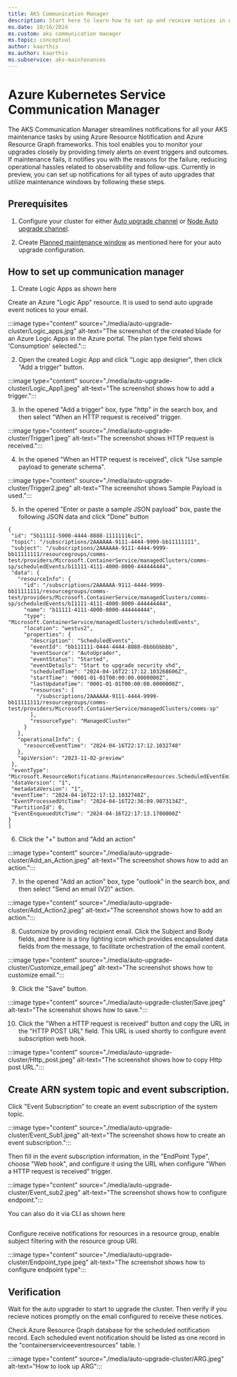 ```yaml
---
title: AKS Communication Manager
description: Start here to learn how to set up and receive notices in Azure Resource Notification for AKS Maintenance events. 
ms.date: 10/16/2024
ms.custom: aks communication manager
ms.topic: conceptual
author: kaarthis
ms.author: kaarthis
ms.subservice: aks-maintenances
---
```


# Azure Kubernetes Service Communication Manager
The AKS Communication Manager streamlines notifications for all your AKS maintenance tasks by using Azure Resource Notification and Azure Resource Graph frameworks. This tool enables you to monitor your upgrades closely by providing timely alerts on event triggers and outcomes. If maintenance fails, it notifies you with the reasons for the failure, reducing operational hassles related to observability and follow-ups. Currently in preview, you can set up notifications for all types of auto upgrades that utilize maintenance windows by following these steps.

## Prerequisites

1. Configure your cluster for either [Auto upgrade channel][aks-auto-upgrade] or [Node Auto upgrade channel][aks-node-auto-upgrade].

2. Create [Planned maintenance window][planned-maintenance] as mentioned here for your auto upgrade configuration. 

## How to set up communication manager

1. Create Logic Apps as shown here

Create an Azure "Logic App" resource. It is used to send auto upgrade event notices to your email.

 :::image type="content" source="./media/auto-upgrade-cluster/Logic_apps.jpg" alt-text="The screenshot of the created blade for an Azure Logic Apps in the Azure portal. The plan type field shows 'Consumption' selected.":::

2. Open the created Logic App and click "Logic app designer", then click "Add a trigger" button.

 :::image type="content" source="./media/auto-upgrade-cluster/Logic_App1.jpeg" alt-text="The screenshot shows how to add a trigger.":::

 3. In the opened "Add a trigger" box, type "http" in the search box, and then select "When an HTTP request is received" trigger.

  :::image type="content" source="./media/auto-upgrade-cluster/Trigger1.jpeg" alt-text="The screenshot shows HTTP request is received.":::

  4. In the opened "When an HTTP request is received", click "Use sample payload to generate schema".

  :::image type="content" source="./media/auto-upgrade-cluster/Trigger2.jpeg" alt-text="The screenshot shows Sample Payload is used.":::

  5. In the opened "Enter or paste a sample JSON payload" box, paste the following JSON data and click "Done" button

   ```[
  {
    "id": "5b11111-5000-4444-8888-11111116c1",
    "topic": "/subscriptions/2AAAAAA-9111-4444-9999-bb11111111",
    "subject": "/subscriptions/2AAAAAA-9111-4444-9999-bb11111111/resourcegroups/comms-test/providers/Microsoft.ContainerService/managedClusters/comms-sp/scheduledEvents/b11111-4111-4000-8000-444444444",
    "data": {
      "resourceInfo": {
        "id": "/subscriptions/2AAAAAA-9111-4444-9999-bb11111111/resourcegroups/comms-test/providers/Microsoft.ContainerService/managedClusters/comms-sp/scheduledEvents/b11111-4111-4000-8000-444444444",
        "name": "b11111-4111-4000-8000-444444444",
        "type": "Microsoft.ContainerService/managedClusters/scheduledEvents",
        "location": "westus2",
        "properties": {
          "description": "ScheduledEvents",
          "eventId": "bb111111-0444-4444-8888-0bbbbbbbb",
          "eventSource": "AutoUprader",
          "eventStatus": "Started",
          "eventDetails": "Start to upgrade security vhd",
          "scheduledTime": "2024-04-16T22:17:12.103268606Z",
          "startTime": "0001-01-01T00:00:00.0000000Z",
          "lastUpdateTime": "0001-01-01T00:00:00.0000000Z",
          "resources": [
            "/subscriptions/2AAAAAA-9111-4444-9999-bb11111111/resourcegroups/comms-test/providers/Microsoft.ContainerService/managedClusters/comms-sp"
          ],
          "resourceType": "ManagedCluster"
        }
      },
      "operationalInfo": {
        "resourceEventTime": "2024-04-16T22:17:12.1032748"
      },
      "apiVersion": "2023-11-02-preview"
    },
    "eventType": "Microsoft.ResourceNotifications.MaintenanceResources.ScheduledEventEmitted",
    "dataVersion": "1",
    "metadataVersion": "1",
    "eventTime": "2024-04-16T22:17:12.1032748Z",
    "EventProcessedUtcTime": "2024-04-16T22:36:09.9073134Z",
    "PartitionId": 0,
    "EventEnqueuedUtcTime": "2024-04-16T22:17:13.1700000Z"
  }
]
 ```
 6. Click the "+" button and "Add an action"

   :::image type="content" source="./media/auto-upgrade-cluster/Add_an_Action.jpeg" alt-text="The screenshot shows how to add an action.":::

 7. In the opened "Add an action" box, type "outlook" in the search box, and then select "Send an email (V2)" action.

 :::image type="content" source="./media/auto-upgrade-cluster/Add_Action2.jpeg" alt-text="The screenshot shows how to add an action.":::

 8. Customize by providing recipient email. Click the Subject and Body fields, and there is a tiny lighting icon which provides encapsulated data fields from the message, to facilitate orchestration of the email content.

 :::image type="content" source="./media/auto-upgrade-cluster/Customize_email.jpeg" alt-text="The screenshot shows how to customize email.":::

 9. Click the "Save" button.

 :::image type="content" source="./media/auto-upgrade-cluster/Save.jpeg" alt-text="The screenshot shows how to save.":::

 10. Click the "When a HTTP request is received" button and copy the URL in the "HTTP POST URL" field. This URL is used shortly to configure event subscription web hook.

 :::image type="content" source="./media/auto-upgrade-cluster/Http_post.jpeg" alt-text="The screenshot shows how to copy Http post URL.":::

## Create ARN system topic and event subscription.

Click "Event Subscription" to create an event subscription of the system topic.

:::image type="content" source="./media/auto-upgrade-cluster/Event_Sub1.jpeg" alt-text="The screenshot shows how to create an event subscription.":::

Then fill in the event subscription information, in the "EndPoint Type", choose "Web hook", and configure it using the URL when configure "When a HTTP request is received" trigger.

:::image type="content" source="./media/auto-upgrade-cluster/Event_sub2.jpeg" alt-text="The screenshot shows how to configure endpoint.":::

You can also do it via CLI as shown here

``` az eventgrid system-topic create --name arnSystemTopic --resource-group testrg --source /subscriptions/TestSub --topic-type microsoft.resourcenotifications.containerserviceeventresources --location global
```

Configure receive notifications for resources in a resource group, enable subject filtering with the resource group URI.

:::image type="content" source="./media/auto-upgrade-cluster/Endpoint_type.jpeg" alt-text="The screenshot shows how to configure endpoint type":::

## Verification
Wait for the auto upgrader to start to upgrade the cluster. Then verify if you recieve notices promptly on the email configured to receive these notices.

Check Azure Resource Graph database for the scheduled notification record. Each scheduled event notification should be listed as one record in the "containerserviceeventresources" table.
!

:::image type="content" source="./media/auto-upgrade-cluster/ARG.jpeg" alt-text="How to look up ARG":::

<!-- LINKS - internal -->
[aks-auto-upgrade]: auto-upgrade-cluster.md
[aks-node-auto-upgrade]: auto-upgrade-node-os-image.md
[planned-maintenance]: planned-maintenance.md